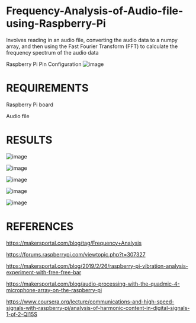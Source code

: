 # Frequency-Analysis-of-Audio-file-using-Raspberry-Pi
Involves reading in an audio file, converting the audio data to a numpy array, and then using the Fast Fourier Transform (FFT) to calculate the frequency spectrum of the audio data

Raspberry Pi Pin Configuration
![image](https://github.com/Vaishd30/Frequency-Analysis-of-Audio-file-using-Raspberry-Pi/assets/139155413/322d02af-c3b5-4ab0-944e-50b3fc0adb44)


# REQUIREMENTS

Raspberry Pi board

Audio file

# RESULTS
![image](https://github.com/Vaishd30/Frequency-Analysis-of-Audio-file-using-Raspberry-Pi/assets/139155413/33001a0f-bf5a-4a0f-a586-b9aee0a81b69)

![image](https://github.com/Vaishd30/Frequency-Analysis-of-Audio-file-using-Raspberry-Pi/assets/139155413/8ce4cca4-ca92-41d2-95ff-78360edef4d8)

![image](https://github.com/Vaishd30/Frequency-Analysis-of-Audio-file-using-Raspberry-Pi/assets/139155413/a0bb312b-ad2c-41e2-9dd5-4c80f34cc9a0)

![image](https://github.com/Vaishd30/Frequency-Analysis-of-Audio-file-using-Raspberry-Pi/assets/139155413/1a4329ff-8aad-4c91-98ba-5be645ec6c81)

![image](https://github.com/Vaishd30/Frequency-Analysis-of-Audio-file-using-Raspberry-Pi/assets/139155413/022b5650-6c4c-46a5-b71c-9d39e605d890)

# REFERENCES

https://makersportal.com/blog/tag/Frequency+Analysis

https://forums.raspberrypi.com/viewtopic.php?t=307327

https://makersportal.com/blog/2019/2/26/raspberry-pi-vibration-analysis-experiment-with-free-free-bar

https://makersportal.com/blog/audio-processing-with-the-quadmic-4-microphone-array-on-the-raspberry-pi

https://www.coursera.org/lecture/communications-and-high-speed-signals-with-raspberry-pi/analysis-of-harmonic-content-in-digital-signals-1-of-2-QI15S

